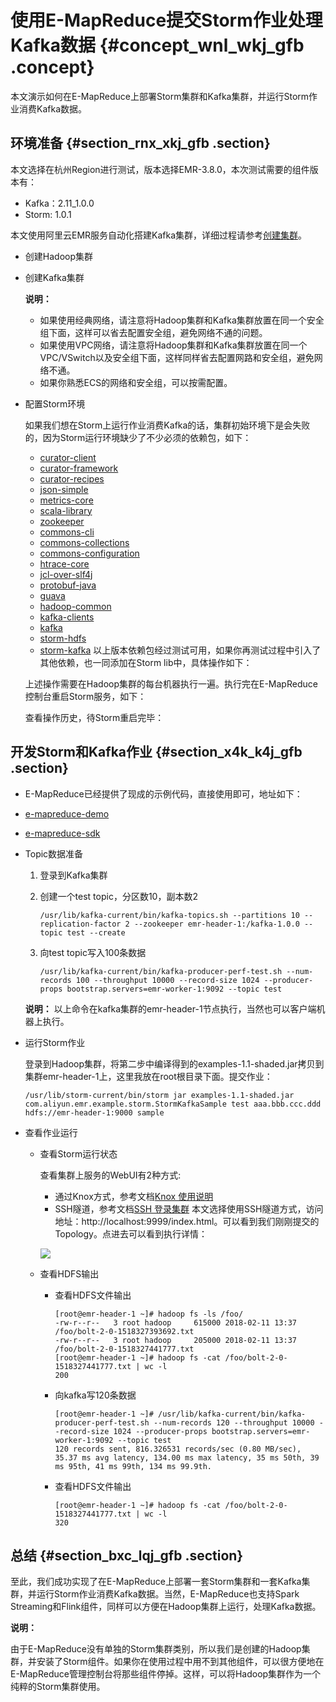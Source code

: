 # 使用E-MapReduce提交Storm作业处理Kafka数据 {#concept_wnl_wkj_gfb .concept}

本文演示如何在E-MapReduce上部署Storm集群和Kafka集群，并运行Storm作业消费Kafka数据。

## 环境准备 {#section_rnx_xkj_gfb .section}

本文选择在杭州Region进行测试，版本选择EMR-3.8.0，本次测试需要的组件版本有：

-   Kafka：2.11\_1.0.0
-   Storm: 1.0.1

本文使用阿里云EMR服务自动化搭建Kafka集群，详细过程请参考[创建集群](https://help.aliyun.com/document_detail/35223.html?spm=a2c4e.11153940.blogcont637482.18.3e1625a1TUjLXZ)。

-   创建Hadoop集群
-   创建Kafka集群

    **说明：** 

    -   如果使用经典网络，请注意将Hadoop集群和Kafka集群放置在同一个安全组下面，这样可以省去配置安全组，避免网络不通的问题。
    -   如果使用VPC网络，请注意将Hadoop集群和Kafka集群放置在同一个VPC/VSwitch以及安全组下面，这样同样省去配置网路和安全组，避免网络不通。
    -   如果你熟悉ECS的网络和安全组，可以按需配置。
-   配置Storm环境

    如果我们想在Storm上运行作业消费Kafka的话，集群初始环境下是会失败的，因为Storm运行环境缺少了不少必须的依赖包，如下：

    -   [curator-client](http://central.maven.org/maven2/org/apache/curator/curator-client/2.10.0/curator-client-2.10.0.jar)
    -   [curator-framework](http://central.maven.org/maven2/org/apache/curator/curator-framework/2.10.0/curator-framework-2.10.0.jar)
    -   [curator-recipes](http://central.maven.org/maven2/org/apache/curator/curator-recipes/2.10.0/curator-recipes-2.10.0.jar)
    -   [json-simple](http://central.maven.org/maven2/com/googlecode/json-simple/json-simple/1.1/json-simple-1.1.jar)
    -   [metrics-core](http://central.maven.org/maven2/com/yammer/metrics/metrics-core/2.2.0/metrics-core-2.2.0.jar)
    -   [scala-library](http://central.maven.org/maven2/org/scala-lang/scala-library/2.11.7/scala-library-2.11.7.jar)
    -   [zookeeper](http://central.maven.org/maven2/org/apache/zookeeper/zookeeper/3.4.6/zookeeper-3.4.6.jar)
    -   [commons-cli](http://central.maven.org/maven2/commons-cli/commons-cli/1.3.1/commons-cli-1.3.1.jar)
    -   [commons-collections](http://central.maven.org/maven2/commons-collections/commons-collections/3.2.2/commons-collections-3.2.2.jar)
    -   [commons-configuration](http://central.maven.org/maven2/commons-configuration/commons-configuration/1.6/commons-configuration-1.6.jar)
    -   [htrace-core](http://central.maven.org/maven2/org/htrace/htrace-core/3.0.4/htrace-core-3.0.4.jar)
    -   [jcl-over-slf4j](http://central.maven.org/maven2/org/slf4j/jcl-over-slf4j/1.6.6/jcl-over-slf4j-1.6.6.jar)
    -   [protobuf-java](http://central.maven.org/maven2/com/google/protobuf/protobuf-java/2.5.0/protobuf-java-2.5.0.jar)
    -   [guava](http://search.maven.org/remotecontent?filepath=com/google/guava/guava/23.0/guava-23.0.jar)
    -   [hadoop-common](http://central.maven.org/maven2/org/apache/hadoop/hadoop-common/3.0.0/hadoop-common-3.0.0.jar)
    -   [kafka-clients](http://central.maven.org/maven2/org/apache/kafka/kafka-clients/1.0.0/kafka-clients-1.0.0.jar)
    -   [kafka](http://central.maven.org/maven2/org/apache/kafka/kafka_2.10/0.10.0.1/kafka_2.10-0.10.0.1.jar)
    -   [storm-hdfs](http://central.maven.org/maven2/org/apache/storm/storm-hdfs/1.1.2/storm-hdfs-1.1.2.jar)
    -   [storm-kafka](http://central.maven.org/maven2/org/apache/storm/storm-kafka/1.1.2/storm-kafka-1.1.2.jar)
    以上版本依赖包经过测试可用，如果你再测试过程中引入了其他依赖，也一同添加在Storm lib中，具体操作如下：

    上述操作需要在Hadoop集群的每台机器执行一遍。执行完在E-MapReduce控制台重启Storm服务，如下：

    查看操作历史，待Storm重启完毕：


## 开发Storm和Kafka作业 {#section_x4k_k4j_gfb .section}

-   E-MapReduce已经提供了现成的示例代码，直接使用即可，地址如下：

-   [e-mapreduce-demo](https://github.com/aliyun/aliyun-emapreduce-demo)
-   [e-mapreduce-sdk](https://github.com/aliyun/aliyun-emapreduce-sdk)
-   Topic数据准备

    1.  登录到Kafka集群
    2.  创建一个test topic，分区数10，副本数2

        ```
        /usr/lib/kafka-current/bin/kafka-topics.sh --partitions 10 --replication-factor 2 --zookeeper emr-header-1:/kafka-1.0.0 --topic test --create
        ```

    3.  向test topic写入100条数据

        ```
        /usr/lib/kafka-current/bin/kafka-producer-perf-test.sh --num-records 100 --throughput 10000 --record-size 1024 --producer-props bootstrap.servers=emr-worker-1:9092 --topic test
        ```

    **说明：** 以上命令在kafka集群的emr-header-1节点执行，当然也可以客户端机器上执行。

-   运行Storm作业

    登录到Hadoop集群，将第二步中编译得到的examples-1.1-shaded.jar拷贝到集群emr-header-1上，这里我放在root根目录下面。提交作业：

    ```
    /usr/lib/storm-current/bin/storm jar examples-1.1-shaded.jar com.aliyun.emr.example.storm.StormKafkaSample test aaa.bbb.ccc.ddd hdfs://emr-header-1:9000 sample
    ```

-   查看作业运行
    -   查看Storm运行状态

        查看集群上服务的WebUI有2种方式:

        -   通过Knox方式，参考文档[Knox 使用说明](https://help.aliyun.com/document_detail/62675.html)
        -   SSH隧道，参考文档[SSH 登录集群](https://help.aliyun.com/document_detail/28187.html?spm=a2c4g.11186623.6.640.24b454c4CAFUqC)
        本文选择使用SSH隧道方式，访问地址：http://localhost:9999/index.html。可以看到我们刚刚提交的Topology。点进去可以看到执行详情：

        ![](http://static-aliyun-doc.oss-cn-hangzhou.aliyuncs.com/assets/img/21765/153958647212663_zh-CN.png)

    -   查看HDFS输出
        -   查看HDFS文件输出

            ```
            [root@emr-header-1 ~]# hadoop fs -ls /foo/
            -rw-r--r--   3 root hadoop     615000 2018-02-11 13:37 /foo/bolt-2-0-1518327393692.txt
            -rw-r--r--   3 root hadoop     205000 2018-02-11 13:37 /foo/bolt-2-0-1518327441777.txt
            [root@emr-header-1 ~]# hadoop fs -cat /foo/bolt-2-0-1518327441777.txt | wc -l
            200
            ```

        -   向kafka写120条数据

            ```
            [root@emr-header-1 ~]# /usr/lib/kafka-current/bin/kafka-producer-perf-test.sh --num-records 120 --throughput 10000 --record-size 1024 --producer-props bootstrap.servers=emr-worker-1:9092 --topic test
            120 records sent, 816.326531 records/sec (0.80 MB/sec), 35.37 ms avg latency, 134.00 ms max latency, 35 ms 50th, 39 ms 95th, 41 ms 99th, 134 ms 99.9th.
            ```

        -   查看HDFS文件输出

            ```
            [root@emr-header-1 ~]# hadoop fs -cat /foo/bolt-2-0-1518327441777.txt | wc -l
            320
            ```


## 总结 {#section_bxc_lqj_gfb .section}

至此，我们成功实现了在E-MapReduce上部署一套Storm集群和一套Kafka集群，并运行Storm作业消费Kafka数据。当然，E-MapReduce也支持Spark Streaming和Flink组件，同样可以方便在Hadoop集群上运行，处理Kafka数据。

**说明：** 

由于E-MapReduce没有单独的Storm集群类别，所以我们是创建的Hadoop集群，并安装了Storm组件。如果你在使用过程中用不到其他组件，可以很方便地在E-MapReduce管理控制台将那些组件停掉。这样，可以将Hadoop集群作为一个纯粹的Storm集群使用。

